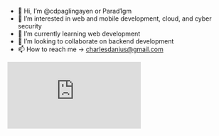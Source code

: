 - 👋 Hi, I’m @cdpaglingayen or Parad1gm
- 👀 I’m interested in web and mobile development, cloud, and cyber security
- 🌱 I’m currently learning web development
- 💞️ I’m looking to collaborate on backend development
- 📫 How to reach me -> charlesdanius@gmail.com

[![GitHub Profile Languages](https://ionicabizau.github.io/github-profile-languages/api.html?@cdpaglingayen)](https://ionicabizau.github.io/github-profile-languages/api.html?@cdpaglingayen)

